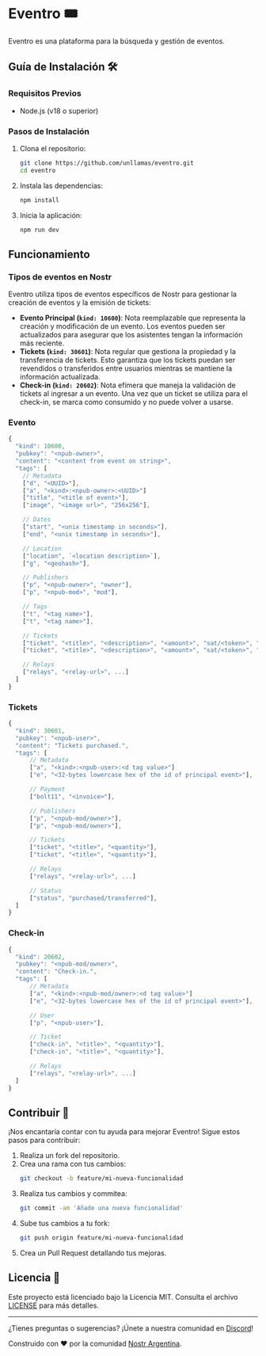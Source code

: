 # Eventro 🎟️

Eventro es una plataforma para la búsqueda y gestión de eventos.

## Guía de Instalación 🛠️

### Requisitos Previos

- Node.js (v18 o superior)

### Pasos de Instalación

1. Clona el repositorio:
   ```bash
   git clone https://github.com/unllamas/eventro.git
   cd eventro
   ```

2. Instala las dependencias:
   ```bash
   npm install
   ```

3. Inicia la aplicación:
   ```bash
   npm run dev
   ```

## Funcionamiento 

### Tipos de eventos en Nostr

Eventro utiliza tipos de eventos específicos de Nostr para gestionar la creación de eventos y la emisión de tickets:

- **Evento Principal (`kind: 10600`)**: Nota reemplazable que representa la creación y modificación de un evento. Los eventos pueden ser actualizados para asegurar que los asistentes tengan la información más reciente.
- **Tickets (`kind: 30601`)**: Nota regular que gestiona la propiedad y la transferencia de tickets. Esto garantiza que los tickets puedan ser revendidos o transferidos entre usuarios mientras se mantiene la información actualizada.
- **Check-in (`kind: 20602`)**: Nota efímera que maneja la validación de tickets al ingresar a un evento. Una vez que un ticket se utiliza para el check-in, se marca como consumido y no puede volver a usarse.

### Evento 

```js
{
  "kind": 10600,
  "pubkey": "<npub-owner>",
  "content": "<content from event on string>",
  "tags": [
    // Metadata
    ["d", "<UUID>"],
    ["a", "<kind>:<npub-owner>:<UUID>"]
    ["title", "<title of event>"],
    ["image", "<image url>", "256x256"],

    // Dates
    ["start", "<unix timestamp in seconds>"],
    ["end", "<unix timestamp in seconds>"],

    // Location
    ["location", `<location description>`],
    ["g", "<geohash>"],

    // Publishers
    ["p", "<npub-owner>", "owner"],
    ["p", "<npub-mod>", "mod"],

    // Tags
    ["t", "<tag name>"],
    ["t", "<tag name>"],

    // Tickets
    ["ticket", "<title>", "<description>", "<amount>", "sat/<token>", "<quantity>"],
    ["ticket", "<title>", "<description>", "<amount>", "sat/<token>", "<quantity>"],

    // Relays
    ["relays", "<relay-url>", ...]
  ]
}
```

### Tickets

```js
{
  "kind": 30601,
  "pubkey": "<npub-user>",
  "content": "Tickets purchased.",
  "tags": [
      // Metadata
      ["a", "<kind>:<npub-user>:<d tag value>"]
      ["e", "<32-bytes lowercase hex of the id of principal event>"],

      // Payment
      ["bolt11", "<invoice>"],

      // Publishers
      ["p", "<npub-mod/owner>"],
      ["p", "<npub-mod/owner>"],

      // Tickets
      ["ticket", "<title>", "<quantity>"],
      ["ticket", "<title>", "<quantity>"],

      // Relays
      ["relays", "<relay-url>", ...]

      // Status
      ["status", "purchased/transferred"],
  ]
}
```

### Check-in

```js
{
  "kind": 20602,
  "pubkey": "<npub-mod/owner>",
  "content": "Check-in.",
  "tags": [
      // Metadata
      ["a", "<kind>:<npub-mod/owner>:<d tag value>"]
      ["e", "<32-bytes lowercase hex of the id of principal event>"],

      // User
      ["p", "<npub-user>"],

      // Ticket
      ["check-in", "<title>", "<quantity>"],
      ["check-in", "<title>", "<quantity>"],

      // Relays
      ["relays", "<relay-url>", ...]
  ]
}
```


## Contribuir 🤝

¡Nos encantaría contar con tu ayuda para mejorar Eventro! Sigue estos pasos para contribuir:

1. Realiza un fork del repositorio.
2. Crea una rama con tus cambios:
   ```bash
   git checkout -b feature/mi-nueva-funcionalidad
   ```
3. Realiza tus cambios y commitea:
   ```bash
   git commit -am 'Añade una nueva funcionalidad'
   ```
4. Sube tus cambios a tu fork:
   ```bash
   git push origin feature/mi-nueva-funcionalidad
   ```
5. Crea un Pull Request detallando tus mejoras.

## Licencia 📄

Este proyecto está licenciado bajo la Licencia MIT. Consulta el archivo [LICENSE](LICENSE) para más detalles.

---

¿Tienes preguntas o sugerencias? ¡Únete a nuestra comunidad en [Discord](https://discord.gg/QESv76truh)!

Construido con ❤️ por la comunidad [Nostr Argentina](https://github.com/nostr-arg).